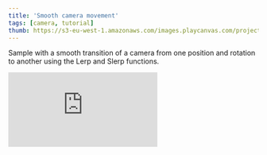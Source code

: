 ```yaml
---
title: 'Smooth camera movement'
tags: [camera, tutorial]
thumb: https://s3-eu-west-1.amazonaws.com/images.playcanvas.com/projects/12/437461/2E89D4-image-75.jpg
---
```

Sample with a smooth transition of a camera from one position and rotation to another using the Lerp and Slerp functions.
<div className="iframe-container">
    <iframe loading="lazy" src="https://playcanv.as/p/T7VKMrs8/" title="Smooth camera movement" webkitallowfullscreen="true" mozallowfullscreen="true" allow="autoplay" allowfullscreen="true" allowvr="" scrolling="no" frameborder="0" />
</div>
